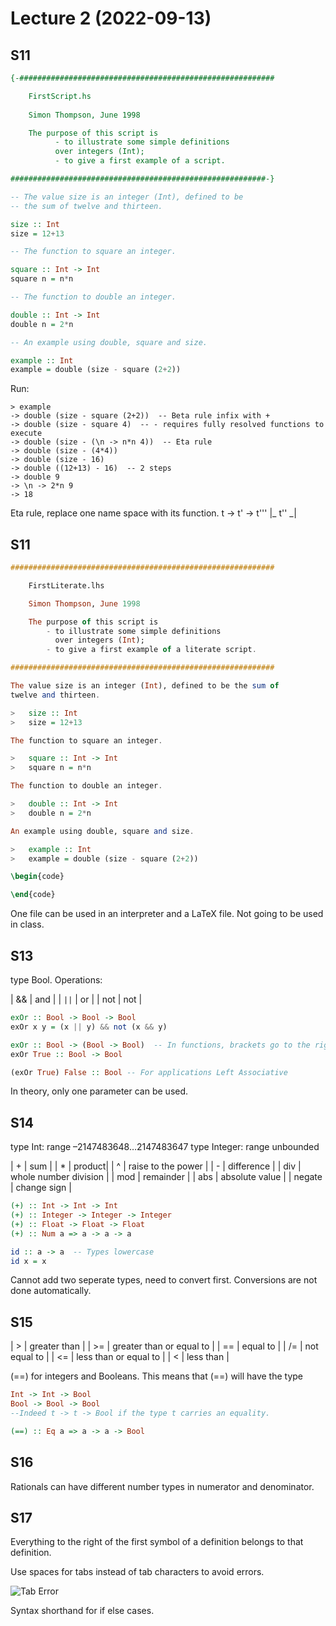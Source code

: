 # Lecture 2 (2022-09-13)

## S11

```Haskell
{-######################################################### 

	FirstScript.hs 
	
	Simon Thompson, June 1998 

	The purpose of this script is 
          - to illustrate some simple definitions 
		  over integers (Int); 
          - to give a first example of a script.

#########################################################-} 

-- The value size is an integer (Int), defined to be 
-- the sum of twelve and thirteen. 

size :: Int 
size = 12+13 

-- The function to square an integer. 

square :: Int -> Int 
square n = n*n 

-- The function to double an integer. 

double :: Int -> Int 
double n = 2*n 

-- An example using double, square and size. 

example :: Int 
example = double (size - square (2+2)) 
```

Run:
```
> example
-> double (size - square (2+2))  -- Beta rule infix with +
-> double (size - square 4)  -- - requires fully resolved functions to execute
-> double (size - (\n -> n*n 4))  -- Eta rule
-> double (size - (4*4))
-> double (size - 16)
-> double ((12+13) - 16)  -- 2 steps
-> double 9
-> \n -> 2*n 9
-> 18
```
Eta rule, replace one name space with its function.
t -> t' -> t'''
  |_  t'' _| 

## S11

```Haskell
########################################################### 

	FirstLiterate.lhs 

	Simon Thompson, June 1998 

	The purpose of this script is 
		- to illustrate some simple definitions 
		  over integers (Int); 
		- to give a first example of a literate script.

########################################################### 

The value size is an integer (Int), defined to be the sum of 
twelve and thirteen. 

> 	size :: Int 
> 	size = 12+13 

The function to square an integer. 

>	square :: Int -> Int 
>	square n = n*n 

The function to double an integer. 

>	double :: Int -> Int 
>	double n = 2*n 

An example using double, square and size. 

>	example :: Int 
> 	example = double (size - square (2+2)) 
```

```LaTeX
\begin{code}

\end{code}
```

One file can be used in an interpreter and a LaTeX file. Not going to be used in class.

## S13

type Bool. Operations: 

| && | and |
| `||` | or |
| not | not |

```Haskell
exOr :: Bool -> Bool -> Bool
exOr x y = (x || y) && not (x && y)

exOr :: Bool -> (Bool -> Bool)  -- In functions, brackets go to the right. (Right Associative)
exOr True :: Bool -> Bool

(exOr True) False :: Bool -- For applications Left Associative
```

In theory, only one parameter can be used. 

## S14

type Int: range –2147483648…2147483647
type Integer: range unbounded


| + | sum |
| * | product|
| ^ | raise to the power |
| - | difference |
| div | whole number division |
| mod | remainder |
| abs | absolute value |
| negate | change sign |

```Haskell
(+) :: Int -> Int -> Int
(+) :: Integer -> Integer -> Integer
(+) :: Float -> Float -> Float
(+) :: Num a => a -> a -> a

id :: a -> a  -- Types lowercase
id x = x
```

Cannot add two seperate types, need to convert first. Conversions are not done automatically.

## S15

| > | greater than |
| >= | greater than or equal to |
| == | equal to |
| /= | not equal to |
| <= | less than or equal to |
| < | less than |

(==) for integers and Booleans. This means that (==) will have the type
```Haskell
Int -> Int -> Bool
Bool -> Bool -> Bool
--Indeed t -> t -> Bool if the type t carries an equality.

(==) :: Eq a => a -> a -> Bool
```

## S16
Rationals can have different number types in numerator and denominator. 

## S17
Everything to the right of the first symbol of a definition belongs to that definition.

Use spaces for tabs instead of tab characters to avoid errors.

![Tab Error](https://media.discordapp.net/attachments/1017940111113076848/1019288868727554118/image.png)

Syntax shorthand for if else cases.


